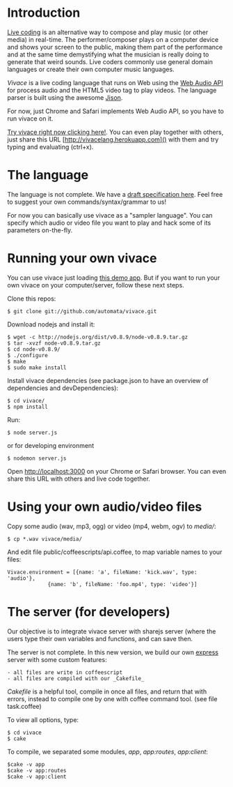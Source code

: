 # Introduction

[Live coding](http://toplap.org) is an alternative way to compose and
play music (or other media) in real-time.  The performer/composer
plays on a computer device and shows your screen to the public, making
them part of the performance and at the same time demystifying what
the musician is really doing to generate that weird sounds. Live
coders commonly use general domain languages or create their own
computer music languages.

*Vivace* is a live coding language that runs on Web using the [Web
 Audio
 API](https://dvcs.w3.org/hg/audio/raw-file/tip/webaudio/specification.html)
 for process audio and the HTML5 video tag to play videos. The
 language parser is built using the awesome [Jison](http://jison.org).

For now, just Chrome and Safari implements Web Audio API, so you have
to run vivace on it.

[Try vivace right now clicking
here!](http://vivacelang.herokuapp.com). You can even play together
with others, just share this URL [http://vivacelang.herokuapp.com]()
with them and try typing and evaluating (ctrl+x).

# The language

The language is not complete. We have a [draft specification
here](https://github.com/automata/vivace/wiki/Language-spec). Feel
free to suggest your own commands/syntax/grammar to us!

For now you can basically use vivace as a "sampler language". You can
specify which audio or video file you want to play and hack some of
its parameters on-the-fly.

# Running your own vivace

You can use vivace just loading [this demo
app](http://vivacelang.herokuapp.com). But if you want to run your own
vivace on your computer/server, follow these next steps.

Clone this repos:

    $ git clone git://github.com/automata/vivace.git

Download nodejs and install it:

    $ wget -c http://nodejs.org/dist/v0.8.9/node-v0.8.9.tar.gz
    $ tar -xvzf node-v0.8.9.tar.gz
    $ cd node-v0.8.9/
    $ ./configure
    $ make
    $ sudo make install

Install vivace dependencies (see package.json to have an overview of dependencies and devDependencies):

    $ cd vivace/
    $ npm install    

Run:

    $ node server.js

or for developing environment

    $ nodemon server.js

Open [http://localhost:3000]() on your Chrome or Safari browser. You
can even share this URL with others and live code together.

# Using your own audio/video files

Copy some audio (wav, mp3, ogg) or video (mp4, webm, ogv) to *media/*:

    $ cp *.wav vivace/media/

And edit file public/coffeescripts/api.coffee, to map variable names to your files:

    Vivace.environment = [{name: 'a', fileName: 'kick.wav', type: 'audio'},
                 {name: 'b', fileName: 'foo.mp4', type: 'video'}]

# The server (for developers)

Our objective is to integrate vivace server with sharejs server (where the users type their own variables and functions, and can save then.

The server is not complete. In this new version, we build our own [express](http://expressjs.org) server with some custom features:

	- all files are write in coffeescript
	- all files are compiled with our _Cakefile_

_Cakefile_ is a helpful tool, compile in once all files, and return that with errors, instead to compile one by one with coffee command tool. (see file task.coffee)

To view all options, type:

	$ cd vivace
	$ cake

To compile, we separated some modules, _app_, _app:routes_, _app:client_:
	
	$cake -v app
	$cake -v app:routes
	$cake -v app:client

